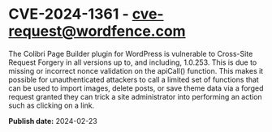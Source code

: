 # CVE-2024-1361 - cve-request@wordfence.com

The Colibri Page Builder plugin for WordPress is vulnerable to Cross-Site Request Forgery in all versions up to, and including, 1.0.253. This is due to missing or incorrect nonce validation on the apiCall() function. This makes it possible for unauthenticated attackers to call a limited set of functions that can be used to import images, delete posts, or save theme data via a forged request granted they can trick a site administrator into performing an action such as clicking on a link.

**Publish date:** 2024-02-23
